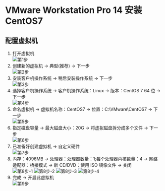 # VMware Workstation Pro 14 安装 CentOS7

## 配置虚拟机

1.  打开虚拟机<br>
    ![第1步](images/02_1_1.png)
2.  创建新的虚拟机 -> 典型(推荐) -> 下一步<br>
    ![第2步](images/02_2_1.png)
3.  安装客户机操作系统 -> 稍后安装操作系统 -> 下一步<br>
    ![第3步](images/02_3_1.png)
4.  选择客户机操作系统 -> 客户机操作系统：Linux -> 版本：CentOS 7 64 位 -> 下一步<br>
    ![第4步](images/02_4_1.png)
5.  命名虚拟机 -> 虚拟机名称：CentOS7 -> 位置：C:\\VMware\\CentOS7 -> 下一步<br>
    ![第5步](images/02_5_1.png)
6.  指定磁盘容量 -> 最大磁盘大小：20G -> 将虚拟磁盘拆分成多个文件 -> 下一步<br>
    ![第6步](images/02_6_1.png)
7.  已准备好创建虚拟机 -> 自定义硬件<br>
    ![第7步](images/02_7_1.png)
8.  内存：4096MB -> 处理器：处理器数量：1;每个处理器内核数量：4 -> 网络适配器：桥接模式 -> 新 CD/DVD：使用 ISO 镜像文件 -> 关闭<br>
    ![第8步-1](images/02_8_1.png)
    ![第8步-2](images/02_8_2.png)
    ![第8步-3](images/02_8_3.png)
    ![第8步-4](images/02_8_4.png)
9.  完成 -> 开启此虚拟机<br>
    ![第9步](images/02_9_1.png)
